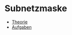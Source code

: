 # Subnetzmaske

* [Theorie](/informatik/netzwerk/subnetzmaske/theorie)
* [Aufgaben](/informatik/netzwerk/subnetzmaske/aufgaben)